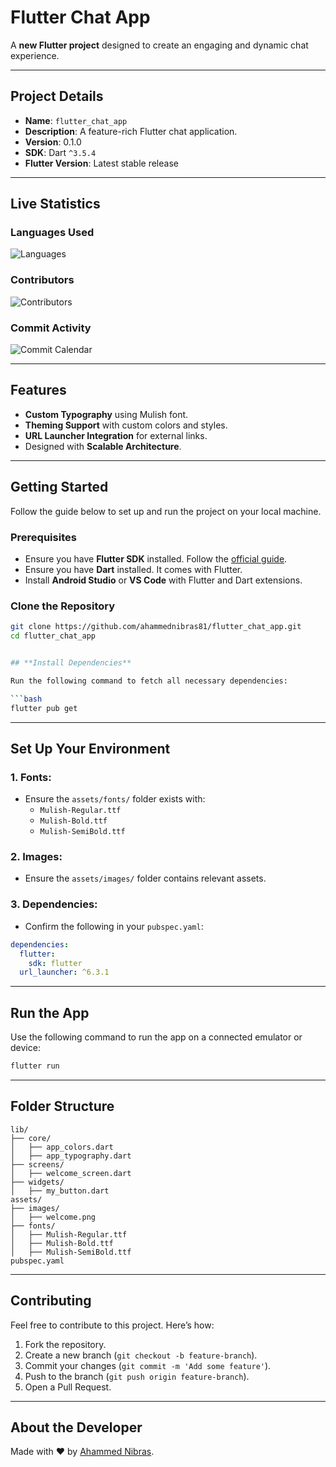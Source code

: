 # **Flutter Chat App**

A **new Flutter project** designed to create an engaging and dynamic chat experience.

---

## **Project Details**

- **Name**: `flutter_chat_app`
- **Description**: A feature-rich Flutter chat application.
- **Version**: 0.1.0
- **SDK**: Dart `^3.5.4`
- **Flutter Version**: Latest stable release

---

## **Live Statistics**

### **Languages Used**
![Languages](https://img.shields.io/github/languages/top/ahammednibras8/flutter-chat-app)

### **Contributors**
![Contributors](https://img.shields.io/github/contributors/ahammednibras8/flutter-chat-app)

### **Commit Activity**
![Commit Calendar](https://github.com/ahammednibras8/flutter-chat-app/graphs/commit-activity)

---

## **Features**

- **Custom Typography** using Mulish font.
- **Theming Support** with custom colors and styles.
- **URL Launcher Integration** for external links.
- Designed with **Scalable Architecture**.

---

## **Getting Started**

Follow the guide below to set up and run the project on your local machine.

### **Prerequisites**

- Ensure you have **Flutter SDK** installed. Follow the [official guide](https://flutter.dev/docs/get-started/install).
- Ensure you have **Dart** installed. It comes with Flutter.
- Install **Android Studio** or **VS Code** with Flutter and Dart extensions.

### **Clone the Repository**

```bash
git clone https://github.com/ahammednibras81/flutter_chat_app.git
cd flutter_chat_app


## **Install Dependencies**

Run the following command to fetch all necessary dependencies:

```bash
flutter pub get
```

---

## **Set Up Your Environment**

### 1. **Fonts**:
- Ensure the `assets/fonts/` folder exists with:
  - `Mulish-Regular.ttf`
  - `Mulish-Bold.ttf`
  - `Mulish-SemiBold.ttf`

### 2. **Images**:
- Ensure the `assets/images/` folder contains relevant assets.

### 3. **Dependencies**:
- Confirm the following in your `pubspec.yaml`:

```yaml
dependencies:
  flutter:
    sdk: flutter
  url_launcher: ^6.3.1
```

---

## **Run the App**

Use the following command to run the app on a connected emulator or device:

```bash
flutter run
```

---

## **Folder Structure**

```plaintext
lib/
├── core/
│   ├── app_colors.dart
│   ├── app_typography.dart
├── screens/
│   ├── welcome_screen.dart
├── widgets/
│   ├── my_button.dart
assets/
├── images/
│   ├── welcome.png
├── fonts/
│   ├── Mulish-Regular.ttf
│   ├── Mulish-Bold.ttf
│   ├── Mulish-SemiBold.ttf
pubspec.yaml
```

---

## **Contributing**

Feel free to contribute to this project. Here’s how:

1. Fork the repository.
2. Create a new branch (`git checkout -b feature-branch`).
3. Commit your changes (`git commit -m 'Add some feature'`).
4. Push to the branch (`git push origin feature-branch`).
5. Open a Pull Request.

<!-- --- -->

<!-- ## **License**

This project is licensed under the MIT License. -->

---

## **About the Developer**

Made with ❤️ by [Ahammed Nibras](https://github.com/ahammednibras81).

